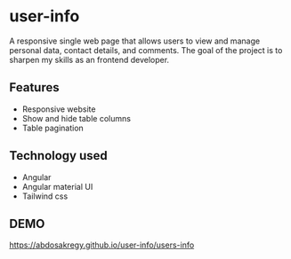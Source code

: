 # user-info

A responsive single web page that allows users to view and manage personal data, contact details, and comments.
The goal of the project is to sharpen my skills as an frontend developer.

## Features
- Responsive website
- Show and hide table columns
- Table pagination

## Technology used
- Angular
- Angular material UI
- Tailwind css

## DEMO
https://abdosakregy.github.io/user-info/users-info

